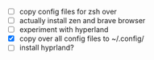 - [ ] copy config files for zsh over
- [ ] actually install zen and brave browser
- [ ] experiment with hyperland
- [x] copy over all config files to ~/.config/
- [ ] install hyprland?
